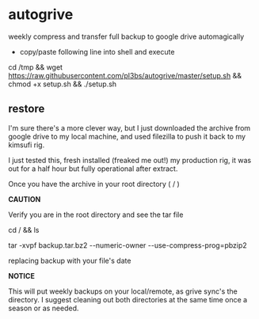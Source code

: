 # autogrive
weekly compress and transfer full backup to google drive automagically


 - copy/paste following line into shell and execute
 

cd /tmp && wget https://raw.githubusercontent.com/pl3bs/autogrive/master/setup.sh && chmod +x setup.sh && ./setup.sh

## restore

I'm sure there's a more clever way, but I just downloaded the archive from google drive to my local machine, and used filezilla to push it back to my kimsufi rig. 

I just tested this, fresh installed (freaked me out!) my production rig, it was out for a half hour but fully operational after extract. 

Once you have the archive in your root directory ( / )

**CAUTION** 

Verify you are in the root directory and see the tar file

cd / && ls

tar -xvpf backup.tar.bz2 --numeric-owner --use-compress-prog=pbzip2

replacing backup with your file's date

**NOTICE**

This will put weekly backups on your local/remote, as grive sync's the directory. I suggest cleaning out both directories at the same time once a season or as needed. 
